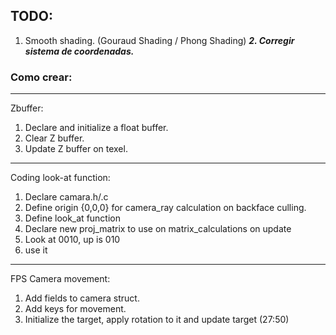## TODO: 
1. Smooth shading. (Gouraud Shading / Phong Shading)
***2. Corregir sistema de coordenadas.***


### Como crear:
------
Zbuffer: 
1. Declare and initialize  a float buffer.
2. Clear Z buffer.
3. Update Z buffer on texel.
------
Coding look-at function:
1. Declare camara.h/.c
2. Define origin {0,0,0} for camera_ray calculation on backface culling.
3. Define look_at function
4. Declare new proj_matrix to use on matrix_calculations on update
5. Look at 0010, up is 010
6. use it
------
FPS Camera movement:
1. Add fields to camera struct.
2. Add keys for movement.
3. Initialize the target, apply rotation to it and update target (27:50)
